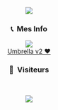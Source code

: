 <p align = "center">
<img src="https://cdn.discordapp.com/attachments/709849017881722903/858858451375882270/giphy.gif">
</p>

### <p align="center">📞 &nbsp;Mes Info</p>
<p align="center">
  <img src="https://discord.c99.nl/widget/theme-4/349364529475616770.png">
  <br>
  <a href="https://discord.gg/UmbrellaGTA">Umbrella v2 ❤️</a>
  
</p>

### <p align="center">👀 &nbsp;Visiteurs</p>
<br>
<p align="center">
  <img src="https://profile-counter.glitch.me/trisoxx/count.svg" />
</p>
<br>

